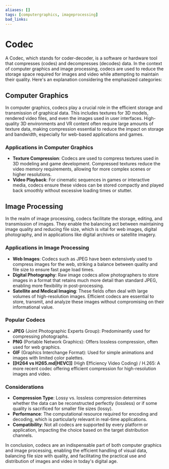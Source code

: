 ```yaml
---
aliases: []
tags: [computergraphics, imageprocessing]
bad_links:
---
```

# Codec

A Codec, which stands for coder-decoder, is a software or hardware tool that compresses (codes) and decompresses (decodes) data. In the context of computer graphics and image processing, codecs are used to reduce the storage space required for images and video while attempting to maintain their quality. Here's an explanation considering the emphasized categories:

## Computer Graphics

In computer graphics, codecs play a crucial role in the efficient storage and transmission of graphical data. This includes textures for 3D models, rendered video files, and even the images used in user interfaces. High-quality 3D environments and VR content often require large amounts of texture data, making compression essential to reduce the impact on storage and bandwidth, especially for web-based applications and games.

### Applications in Computer Graphics

- **Texture Compression**: Codecs are used to compress textures used in 3D modeling and game development. Compressed textures reduce the video memory requirements, allowing for more complex scenes or higher resolutions.
- **Video Playback**: For cinematic sequences in games or interactive media, codecs ensure these videos can be stored compactly and played back smoothly without excessive loading times or stutter.

## Image Processing

In the realm of image processing, codecs facilitate the storage, editing, and transmission of images. They enable the balancing act between maintaining image quality and reducing file size, which is vital for web images, digital photography, and in applications like digital archives or satellite imagery.

### Applications in Image Processing

- **Web Images**: Codecs such as JPEG have been extensively used to compress images for the web, striking a balance between quality and file size to ensure fast page load times.
- **Digital Photography**: Raw image codecs allow photographers to store images in a format that retains much more detail than standard JPEG, enabling more flexibility in post-processing.
- **Satellite and Medical Imaging**: These fields often deal with large volumes of high-resolution images. Efficient codecs are essential to store, transmit, and analyze these images without compromising on their informational value.

### Popular Codecs

- **JPEG** (Joint Photographic Experts Group): Predominantly used for compressing photographs.
- **PNG** (Portable Network Graphics): Offers lossless compression, often used for web graphics.
- **GIF** (Graphics Interchange Format): Used for simple animations and images with limited color palettes.
- **[[H264 vs H265.md|HEVC]]** (High Efficiency Video Coding) / H.265: A more recent codec offering efficient compression for high-resolution images and video.

### Considerations

- **Compression Type**: Lossy vs. lossless compression determines whether the data can be reconstructed perfectly (lossless) or if some quality is sacrificed for smaller file sizes (lossy).
- **Performance**: The computational resource required for encoding and decoding, which is particularly relevant in real-time applications.
- **Compatibility**: Not all codecs are supported by every platform or application, impacting the choice based on the target distribution channels.

In conclusion, codecs are an indispensable part of both computer graphics and image processing, enabling the efficient handling of visual data, balancing file size with quality, and facilitating the practical use and distribution of images and video in today's digital age.